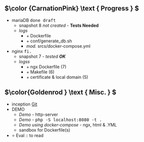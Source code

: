 ## $\color {CarnationPink} \text { Progress } $
- mariaDB <kbd> done draft </kbd> 
  - snapshot 8 _not created_ - __Tests Needed__
  - _logs_
    - \+ Dockerfile 
    - \+ conf/generate_db.sh
    - _mod._ srcs/docker-compose.yml
- nginx <kbd> fi. </kbd> 
  - snapshot 7 - _tested __OK___
  - _logss_
    - \+ ngx Dockerfile (7)
    - \+ Makefile (6)
    - \+ certificate & local domain (5)

## $\color{Goldenrod } \text { Misc. } $
- inception [Git](https://github.com/nuoxoxo/ircci/tree/main/inception)
- DEMO
  - _Demo_ - http-server
  - _Demo_ - <kbd> php -S localhost:8080 -t . </kbd>
  - _Demo using docker-compose_ - ngx, html & .YML
  - sandbox for Dockerfile(s)
- :star: Eval :: to read
